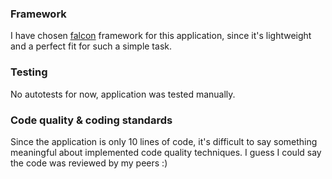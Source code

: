 ### Framework
I have chosen [falcon](https://falconframework.org/) framework for this application, since it's lightweight and a perfect fit for such a simple task.

### Testing
No autotests for now, application was tested manually.

### Code quality & coding standards
Since the application is only 10 lines of code, it's difficult to say something meaningful about implemented code quality techniques. I guess I could say the code was reviewed by my peers :)
